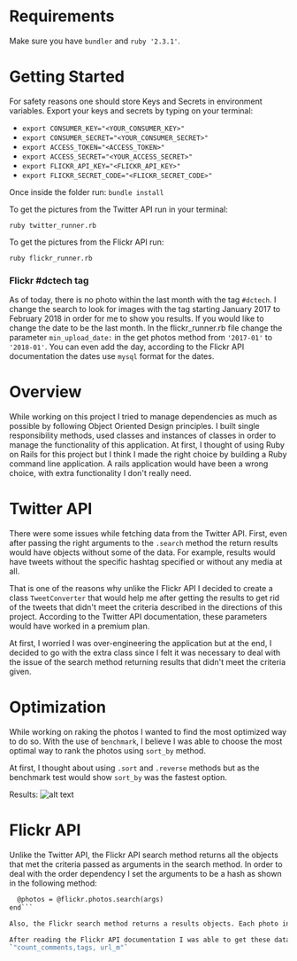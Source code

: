 # Requirements

Make sure you have  `bundler` and  `ruby '2.3.1'`.
# Getting Started

For safety reasons one should store Keys and Secrets in environment variables. Export your keys and secrets by typing on your terminal:
* `export CONSUMER_KEY="<YOUR_CONSUMER_KEY>"`
* `export CONSUMER_SECRET="<YOUR_CONSUMER_SECRET>"`
* `export ACCESS_TOKEN="<ACCESS_TOKEN>"`
* `export ACCESS_SECRET="<YOUR_ACCESS_SECRET>"`
* `export FLICKR_API_KEY="<FLICKR_API_KEY>"`
* `export FLICKR_SECRET_CODE="<FLICKR_SECRET_CODE>"`

Once inside the folder run:
`bundle install`

To get the pictures from the Twitter API run in your terminal:

`ruby twitter_runner.rb`

To get the pictures from the Flickr API run:

`ruby flickr_runner.rb`

### Flickr #dctech tag

As of today, there is no photo within the last month with the tag `#dctech`. I change the search to look for images with the tag starting January 2017 to February 2018 in order for me to show you results. If you would like to change the date to be the last month. In the flickr_runner.rb file change the parameter `min_upload_date:` in the get photos method from `'2017-01'` to `'2018-01'`. You can even add the day, according to the Flickr API documentation the dates use `mysql` format for the dates.

# Overview

While working on this project I tried to manage dependencies as much as possible by following Object Oriented Design principles. I built single responsibility methods, used classes and instances of classes in order to manage the functionality of this application. At first, I thought of using Ruby on Rails for this project but I think I made the right choice by building a Ruby command line application. A rails application would have been a wrong choice, with extra functionality I don't really need.

# Twitter API

There were some issues while fetching data from the Twitter API. First, even after passing the right arguments to the `.search` method the return results would have objects without some of the data. For example, results would have tweets without the specific hashtag specified or without any media at all.

That is one of the reasons why unlike the Flickr API I decided to create a class `TweetConverter` that would help me after getting the results to get rid of the tweets that didn't meet the criteria described in the directions of this project. According to the Twitter API documentation, these parameters would have worked in a premium plan.

At first, I worried I was over-engineering the application but at the end, I decided to go with the extra class since I felt it was necessary to deal with the issue of the search method returning results that didn't meet the criteria given.

# Optimization

While working on raking the photos I wanted to find the most optimized way to do so. With the use of `benchmark`, I believe I was able to choose the most optimal way to rank the photos using `sort_by` method.

At first, I thought about using `.sort` and `.reverse` methods but as the benchmark test would show `sort_by` was the fastest option.

Results:
![alt text](https://pbs.twimg.com/media/DV2pKOeUQAAhcrc.jpg:large)

# Flickr API

Unlike the Twitter API, the Flickr API search method returns all the objects that met the criteria passed as arguments in the search method. In order to deal with the order dependency I set the arguments to be a hash as shown in the following method:

```def get_photos(args={})
  @photos = @flickr.photos.search(args)
end```

Also, the Flickr search method returns a results objects. Each photo in the search results missed some of the data such as the image URL, the number of comments needed to rank them and the tags needed to filter the photos based on the tag "#dctech".

After reading the Flickr API documentation I was able to get these data by adding a field `extras:` to which I passed a string with the data I needed to fetch as follows:
`"count_comments,tags, url_m"`
